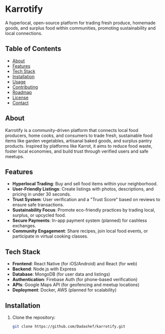 # Karrotify

A hyperlocal, open-source platform for trading fresh produce, homemade goods, and surplus food within communities, promoting sustainability and local connections.

## Table of Contents
- [About](#about)
- [Features](#features)
- [Tech Stack](#tech-stack)
- [Installation](#installation)
- [Usage](#usage)
- [Contributing](#contributing)
- [Roadmap](#roadmap)
- [License](#license)
- [Contact](#contact)

## About
Karrotify is a community-driven platform that connects local food producers, home cooks, and consumers to trade fresh, sustainable food items like garden vegetables, artisanal baked goods, and surplus pantry products. Inspired by platforms like Karrot, it aims to reduce food waste, foster local economies, and build trust through verified users and safe meetups.

## Features
- **Hyperlocal Trading**: Buy and sell food items within your neighborhood.
- **User-Friendly Listings**: Create listings with photos, descriptions, and pricing in under 30 seconds.
- **Trust System**: User verification and a "Trust Score" based on reviews to ensure safe transactions.
- **Sustainability Focus**: Promote eco-friendly practices by trading local, surplus, or upcycled food.
- **Secure Payments**: In-app payment system (planned) for cashless exchanges.
- **Community Engagement**: Share recipes, join local food events, or participate in virtual cooking classes.

## Tech Stack
- **Frontend**: React Native (for iOS/Android) and React (for web)
- **Backend**: Node.js with Express
- **Database**: MongoDB (for user data and listings)
- **Authentication**: Firebase Auth (for phone-based verification)
- **APIs**: Google Maps API (for geofencing and meetup locations)
- **Deployment**: Docker, AWS (planned for scalability)

## Installation
1. Clone the repository:
   ```bash
   git clone https://github.com/Dadashef/karrotify.git
